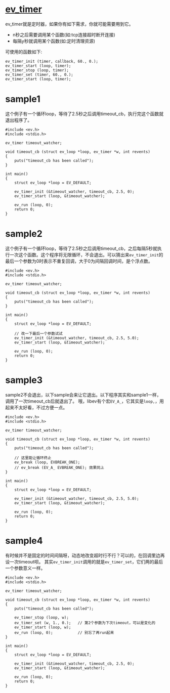 # [ev_timer](http://pod.tst.eu/http://cvs.schmorp.de/libev/ev.pod#code_ev_timer_code_relative_and_opti)

ev_timer就是定时器，如果你有如下需求，你就可能需要用到它。
- n秒之后需要调用某个函数(如:tcp连接超时断开连接)
- 每隔y秒就调用某个函数(如:定时清理资源)


可使用的函数如下:
```
ev_timer_init (timer, callback, 60., 0.);
ev_timer_start (loop, timer);
ev_timer_stop (loop, timer);
ev_timer_set (timer, 60., 0.);
ev_timer_start (loop, timer);
```


# sample1

这个例子有一个循环loop，等待了2.5秒之后调用timeout_cb，执行完这个函数就退出程序了。

```
#include <ev.h>
#include <stdio.h>

ev_timer timeout_watcher;

void timeout_cb (struct ev_loop *loop, ev_timer *w, int revents)
{
    puts("timeout_cb has been called");   
}

int main()
{
    struct ev_loop *loop = EV_DEFAULT;

    ev_timer_init (&timeout_watcher, timeout_cb, 2.5, 0);
    ev_timer_start (loop, &timeout_watcher);
    
    ev_run (loop, 0);
    return 0;
}
```


# sample2

这个例子有一个循环loop，等待了2.5秒之后调用timeout_cb，之后每隔5秒就执行一次这个函数。这个程序将无限循环，不会退出。可以猜出来`ev_timer_init`的最后一个参数为0时表示不重复回调，大于0为间隔回调时间，是个浮点数。

```
#include <ev.h>
#include <stdio.h>

ev_timer timeout_watcher;

void timeout_cb (struct ev_loop *loop, ev_timer *w, int revents)
{
    puts("timeout_cb has been called");   
}

int main()
{
    struct ev_loop *loop = EV_DEFAULT;

    // 改一下最后一个参数试试
    ev_timer_init (&timeout_watcher, timeout_cb, 2.5, 5.0);
    ev_timer_start (loop, &timeout_watcher);
    
    ev_run (loop, 0);
    return 0;
}
```

# sample3

sample2不会退出，以下sample会来让它退出。以下程序其实和sample1一样，调用了一次timeout_cb后就退出了。
哦，libev有个宏`EV_A_`，它其实是`loop,`，用起来不太好看，不过方便一点。

```
#include <ev.h>
#include <stdio.h>

ev_timer timeout_watcher;

void timeout_cb (struct ev_loop *loop, ev_timer *w, int revents)
{
    puts("timeout_cb has been called");   

    // 这里能让循环终止
    ev_break (loop, EVBREAK_ONE);
    // ev_break (EV_A_ EVBREAK_ONE); 效果同上
}

int main()
{
    struct ev_loop *loop = EV_DEFAULT;

    ev_timer_init (&timeout_watcher, timeout_cb, 2.5, 5.0);
    ev_timer_start (loop, &timeout_watcher);
    
    ev_run (loop, 0);
    return 0;
}
```


# sample4

有时候并不是固定的时间间隔呀，动态地改变超时行不行？可以的，在回调里边再设一次timeout呗。
其实`ev_timer_init`调用的就是`ev_timer_set`，它们两的最后一个参数意义一样。


```
#include <ev.h>
#include <stdio.h>

ev_timer timeout_watcher;

void timeout_cb (struct ev_loop *loop, ev_timer *w, int revents)
{
    puts("timeout_cb has been called");   

    ev_timer_stop (loop, w);
    ev_timer_set (w, 1., 0.);   // 第2个参数为下次timeout，可以是变化的
    ev_timer_start (loop, w);
    ev_run (loop, 0);           // 别忘了再run起来
}

int main()
{
    struct ev_loop *loop = EV_DEFAULT;

    ev_timer_init (&timeout_watcher, timeout_cb, 2.5, 0);
    ev_timer_start (loop, &timeout_watcher);
    
    ev_run (loop, 0);
    return 0;
}
```


